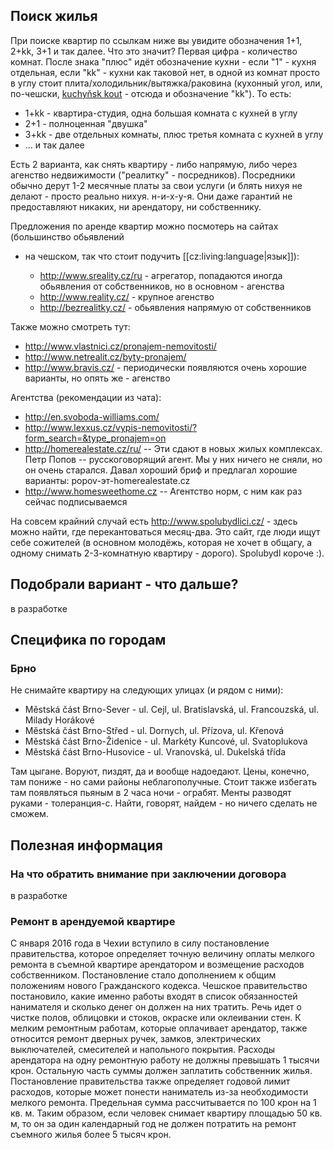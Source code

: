 ## Поиск жилья

При поиске квартир по ссылкам ниже вы увидите обозначения 1+1, 2+kk, 3+1 и так
далее. Что это значит? Первая цифра - количество комнат. После знака "плюс" идёт
обозначение кухни - если "1" - кухня отдельная, если "kk" - кухни как таковой
нет, в одной из комнат просто в углу стоит плита/холодильник/вытяжка/раковина
(кухонный угол, или, по-чешски,
[kuchyňsk kout](http://www.designatak.cz/getattachment/ea7d5159-bf5b-419f-835b-b3cbc0630e83/Vestavny-kuchynsky-kout.aspx) - отсюда и обозначение "kk"). То есть:

  * 1+kk - квартира-студия, одна большая комната с кухней в углу
  * 2+1 - полноценная "двушка"
  * 3+kk - две отдельных комнаты, плюс третья комната с кухней в углу
  * ... и так далее

Eсть 2 варианта, как снять квартиру - либо напрямую, либо через агенство
недвижимости ("реалитку" - посредников).
Посредники обычно дерут 1-2 месячные платы за свои услуги (и блять нихуя не
делают - просто реально нихуя. н-и-х-у-я. Они даже гарантий не предоставляют
никаких, ни арендатору, ни собственнику. 

Предложения по аренде квартир можно посмотерь на сайтах (большинство обьявлений
- на чешском, так что стоит подучить [[cz:living:language|язык]]):

  * http://www.sreality.cz/ru - агрегатор, попадаются иногда обьявления от собственников, но в основном - агенства
  * http://www.reality.cz/ - крупное агенство
  * http://bezrealitky.cz/ - обьявления напрямую от собственников

Также можно смотреть тут:

  * http://www.vlastnici.cz/pronajem-nemovitosti/
  * http://www.netrealit.cz/byty-pronajem/
  * http://www.bravis.cz/ - периодически появляются очень хорошие варианты, но опять же - агенство

Агентства (рекомендации из чата):

  * http://en.svoboda-williams.com/
  * http://www.lexxus.cz/vypis-nemovitosti/?form_search=&type_pronajem=on
  * http://homerealestate.cz/ru/ -- Эти сдают в новых жилых комплексах. Петр Попов -- русскоговорящий агент. Мы у них ничего не сняли, но он очень старался. Давал хороший бриф и предлагал хорошие варианты: popov-эт-homerealestate.cz
  * http://www.homesweethome.cz -- Агентство норм, с ним как раз сейчас подписываемся

На совсем крайний случай есть http://www.spolubydlici.cz/ - здесь можно
найти, где перекантоваться месяц-два. Это сайт, где люди ищут себе сожителей (в
основном молодёжь, которая не хочет в общагу, а одному снимать 2-3-комнатную
квартиру - дорого). Spolubydl короче :).

## Подобрали вариант - что дальше?

в разработке

## Специфика по городам

### Брно

Не снимайте квартиру на следующих улицах (и рядом с ними):

  * Městská část Brno-Sever - ul. Cejl, ul. Bratislavská, ul. Francouzská, ul. Milady Horákové
  * Městská část Brno-Střed - ul. Dornych, ul. Přízova, ul. Křenová
  * Městská část Brno-Židenice - ul. Markéty Kuncové, ul. Svatoplukova
  * Městská část Brno-Husovice - ul. Vranovská, ul. Dukelská třída

Там цыгане. Воруют, пиздят, да и вообще надоедают. Цены, конечно, там пониже -
но сами районы неблагополучные. Стоит также избегать там появляться пьяным в 2
часа ночи - ограбят. 
Менты разводят руками - толеранция-с. Найти, говорят, найдем - но ничего сделать
не сможем.

## Полезная информация

### На что обратить внимание при заключении договора

в разработке

### Ремонт в арендуемой квартире

С января 2016 года в Чехии вступило в силу постановление правительства, которое
определяет точную величину оплаты мелкого ремонта в съемной квартире арендатором
и возмещение расходов собственником. Постановление стало дополнением к общим
положениям нового Гражданского кодекса. Чешское правительство постановило, какие
именно работы входят в список обязанностей нанимателя и сколько денег он должен
на них тратить.  Речь идет о чистке полов, облицовки и стоков, окраске или
оклеивании стен. К мелким ремонтным работам, которые оплачивает арендатор, также
относится ремонт дверных ручек, замков, электрических выключателей, смесителей и
напольного покрытия.  Расходы арендатора на одну ремонтную работу не должны
превышать 1 тысячи крон. Остальную часть суммы должен заплатить собственник
жилья. Постановление правительства также определяет годовой лимит расходов,
которые может понести наниматель из-за необходимости мелкого ремонта. Предельная
сумма рассчитывается по 100 крон на 1 кв. м. Таким образом, если человек снимает
квартиру площадью 50 кв. м, то он за один календарный год не должен потратить на
ремонт съемного жилья более 5 тысяч крон.
